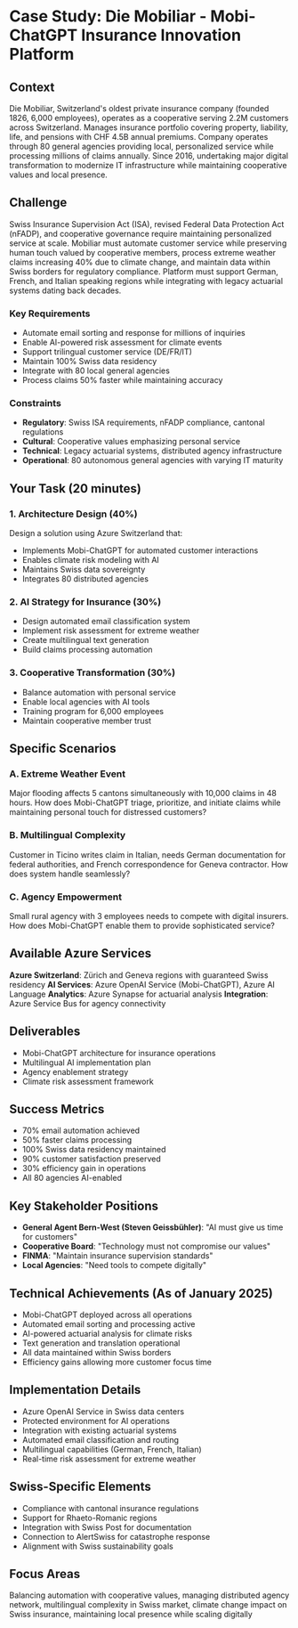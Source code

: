 # Case Study: Die Mobiliar - Mobi-ChatGPT Insurance Innovation Platform

## Context
Die Mobiliar, Switzerland's oldest private insurance company (founded 1826, 6,000 employees), operates as a cooperative serving 2.2M customers across Switzerland. Manages insurance portfolio covering property, liability, life, and pensions with CHF 4.5B annual premiums. Company operates through 80 general agencies providing local, personalized service while processing millions of claims annually. Since 2016, undertaking major digital transformation to modernize IT infrastructure while maintaining cooperative values and local presence.

## Challenge
Swiss Insurance Supervision Act (ISA), revised Federal Data Protection Act (nFADP), and cooperative governance require maintaining personalized service at scale. Mobiliar must automate customer service while preserving human touch valued by cooperative members, process extreme weather claims increasing 40% due to climate change, and maintain data within Swiss borders for regulatory compliance. Platform must support German, French, and Italian speaking regions while integrating with legacy actuarial systems dating back decades.

### Key Requirements
- Automate email sorting and response for millions of inquiries
- Enable AI-powered risk assessment for climate events
- Support trilingual customer service (DE/FR/IT)
- Maintain 100% Swiss data residency
- Integrate with 80 local general agencies
- Process claims 50% faster while maintaining accuracy

### Constraints
- **Regulatory**: Swiss ISA requirements, nFADP compliance, cantonal regulations
- **Cultural**: Cooperative values emphasizing personal service
- **Technical**: Legacy actuarial systems, distributed agency infrastructure
- **Operational**: 80 autonomous general agencies with varying IT maturity

## Your Task (20 minutes)

### 1. Architecture Design (40%)
Design a solution using Azure Switzerland that:
- Implements Mobi-ChatGPT for automated customer interactions
- Enables climate risk modeling with AI
- Maintains Swiss data sovereignty
- Integrates 80 distributed agencies

### 2. AI Strategy for Insurance (30%)
- Design automated email classification system
- Implement risk assessment for extreme weather
- Create multilingual text generation
- Build claims processing automation

### 3. Cooperative Transformation (30%)
- Balance automation with personal service
- Enable local agencies with AI tools
- Training program for 6,000 employees
- Maintain cooperative member trust

## Specific Scenarios

### A. Extreme Weather Event
Major flooding affects 5 cantons simultaneously with 10,000 claims in 48 hours. How does Mobi-ChatGPT triage, prioritize, and initiate claims while maintaining personal touch for distressed customers?

### B. Multilingual Complexity
Customer in Ticino writes claim in Italian, needs German documentation for federal authorities, and French correspondence for Geneva contractor. How does system handle seamlessly?

### C. Agency Empowerment
Small rural agency with 3 employees needs to compete with digital insurers. How does Mobi-ChatGPT enable them to provide sophisticated service?

## Available Azure Services

**Azure Switzerland**: Zürich and Geneva regions with guaranteed Swiss residency
**AI Services**: Azure OpenAI Service (Mobi-ChatGPT), Azure AI Language
**Analytics**: Azure Synapse for actuarial analysis
**Integration**: Azure Service Bus for agency connectivity

## Deliverables
- Mobi-ChatGPT architecture for insurance operations
- Multilingual AI implementation plan
- Agency enablement strategy
- Climate risk assessment framework

## Success Metrics
- 70% email automation achieved
- 50% faster claims processing
- 100% Swiss data residency maintained
- 90% customer satisfaction preserved
- 30% efficiency gain in operations
- All 80 agencies AI-enabled

## Key Stakeholder Positions
- **General Agent Bern-West (Steven Geissbühler)**: "AI must give us time for customers"
- **Cooperative Board**: "Technology must not compromise our values"
- **FINMA**: "Maintain insurance supervision standards"
- **Local Agencies**: "Need tools to compete digitally"

## Technical Achievements (As of January 2025)
- Mobi-ChatGPT deployed across all operations
- Automated email sorting and processing active
- AI-powered actuarial analysis for climate risks
- Text generation and translation operational
- All data maintained within Swiss borders
- Efficiency gains allowing more customer focus time

## Implementation Details
- Azure OpenAI Service in Swiss data centers
- Protected environment for AI operations
- Integration with existing actuarial systems
- Automated email classification and routing
- Multilingual capabilities (German, French, Italian)
- Real-time risk assessment for extreme weather

## Swiss-Specific Elements
- Compliance with cantonal insurance regulations
- Support for Rhaeto-Romanic regions
- Integration with Swiss Post for documentation
- Connection to AlertSwiss for catastrophe response
- Alignment with Swiss sustainability goals

## Focus Areas
Balancing automation with cooperative values, managing distributed agency network, multilingual complexity in Swiss market, climate change impact on Swiss insurance, maintaining local presence while scaling digitally